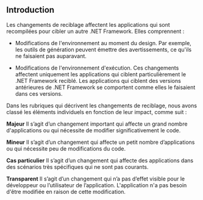 ## <a name="introduction"></a>Introduction
Les changements de reciblage affectent les applications qui sont recompilées pour cibler un autre .NET Framework. Elles comprennent :

* Modifications de l'environnement au moment du design. Par exemple, les outils de génération peuvent émettre des avertissements, ce qu'ils ne faisaient pas auparavant.

* Modifications de l'environnement d'exécution. Ces changements affectent uniquement les applications qui ciblent particulièrement le .NET Framework reciblé. Les applications qui ciblent des versions antérieures de .NET Framework se comportent comme elles le faisaient dans ces versions.

Dans les rubriques qui décrivent les changements de reciblage, nous avons classé les éléments individuels en fonction de leur impact, comme suit :

**Majeur** Il s’agit d’un changement important qui affecte un grand nombre d'applications ou qui nécessite de modifier significativement le code.

**Mineur** Il s’agit d’un changement qui affecte un petit nombre d’applications ou qui nécessite peu de modifications du code.

**Cas particulier** Il s’agit d’un changement qui affecte des applications dans des scénarios très spécifiques qui ne sont pas courants.

**Transparent** Il s’agit d’un changement qui n’a pas d’effet visible pour le développeur ou l’utilisateur de l’application. L'application n'a pas besoin d'être modifiée en raison de cette modification.
